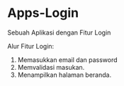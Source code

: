 # Apps-Login
Sebuah Aplikasi dengan Fitur Login


Alur Fitur Login:
1. Memasukkan email dan password
2. Memvalidasi masukan.
3. Menampilkan halaman beranda.
